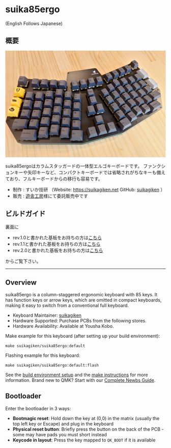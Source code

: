 # suika85ergo
(English Follows Japanese)

## 概要
![suika85ergo_21](img/suika85ergo_21.jpg)

suika85ergoはカラムスタッガードの一体型エルゴキーボードです。
ファンクションキーや矢印キーなど、コンパクトキーボードでは省略されがちなキーも備えており、フルキーボードからの移行も容易です。

* 制作 : すいか技研 （Website: https://suikagiken.net GitHub: [suikagiken](https://github.com/suikagiken) ）
* 販売 : [遊舎工房](https://yushakobo.jp/)様にて委託販売中です

## ビルドガイド

裏面に  

* rev.1.0と書かれた基板をお持ちの方は[こちら](https://github.com/suikagiken/suika85ergo/blob/main/buildguide.md)
* rev.1.1と書かれた基板をお持ちの方は[こちら](https://github.com/suikagiken/suika85ergo/blob/main/buildguide_1.1.md)
* rev.2.0と書かれた基板をお持ちの方は[こちら](https://github.com/suikagiken/suika85ergo/blob/main/buildguide_2.0.md)

からご覧下さい。  

---

## Overview

suika85ergo is a column-staggered ergonomic keyboard with 85 keys. It has function keys or arrow keys, which are omitted in compact keyboards, making it easy to switch from a conventional full keyboard.

* Keyboard Maintainer: [suikagiken](https://github.com/suikagiken)
* Hardware Supported: Purchase PCBs from the following stores.
* Hardware Availability: Available at Yousha Kobo.

Make example for this keyboard (after setting up your build environment):

    make suikagiken/suika85ergo:default

Flashing example for this keyboard:

    make suikagiken/suika85ergo:default:flash

See the [build environment setup](https://docs.qmk.fm/#/getting_started_build_tools) and the [make instructions](https://docs.qmk.fm/#/getting_started_make_guide) for more information. Brand new to QMK? Start with our [Complete Newbs Guide](https://docs.qmk.fm/#/newbs).

## Bootloader

Enter the bootloader in 3 ways:

* **Bootmagic reset**: Hold down the key at (0,0) in the matrix (usually the top left key or Escape) and plug in the keyboard
* **Physical reset button**: Briefly press the button on the back of the PCB - some may have pads you must short instead
* **Keycode in layout**: Press the key mapped to `QK_BOOT` if it is available


